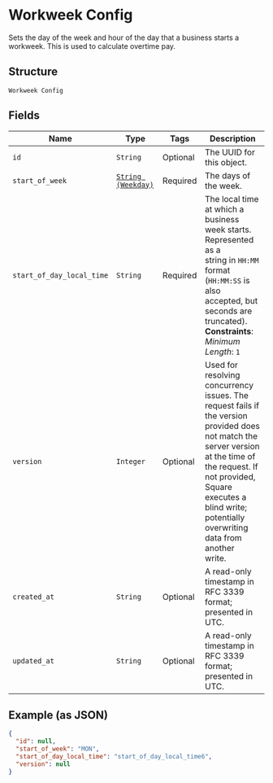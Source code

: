 
# Workweek Config

Sets the day of the week and hour of the day that a business starts a
workweek. This is used to calculate overtime pay.

## Structure

`Workweek Config`

## Fields

| Name | Type | Tags | Description |
|  --- | --- | --- | --- |
| `id` | `String` | Optional | The UUID for this object. |
| `start_of_week` | [`String (Weekday)`](../../doc/models/weekday.md) | Required | The days of the week. |
| `start_of_day_local_time` | `String` | Required | The local time at which a business week starts. Represented as a<br>string in `HH:MM` format (`HH:MM:SS` is also accepted, but seconds are<br>truncated).<br>**Constraints**: *Minimum Length*: `1` |
| `version` | `Integer` | Optional | Used for resolving concurrency issues. The request fails if the version<br>provided does not match the server version at the time of the request. If not provided,<br>Square executes a blind write; potentially overwriting data from another<br>write. |
| `created_at` | `String` | Optional | A read-only timestamp in RFC 3339 format; presented in UTC. |
| `updated_at` | `String` | Optional | A read-only timestamp in RFC 3339 format; presented in UTC. |

## Example (as JSON)

```json
{
  "id": null,
  "start_of_week": "MON",
  "start_of_day_local_time": "start_of_day_local_time6",
  "version": null
}
```

